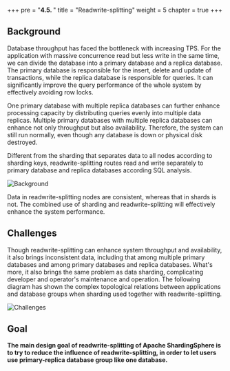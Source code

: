 +++
pre = "<b>4.5. </b>"
title = "Readwrite-splitting"
weight = 5
chapter = true
+++

## Background

Database throughput has faced the bottleneck with increasing TPS.
For the application with massive concurrence read but less write in the same time, we can divide the database into a primary database and a replica database.
The primary database is responsible for the insert, delete and update of transactions, while the replica database is responsible for queries.
It can significantly improve the query performance of the whole system by effectively avoiding row locks.

One primary database with multiple replica databases can further enhance processing capacity by distributing queries evenly into multiple data replicas.
Multiple primary databases with multiple replica databases can enhance not only throughput but also availability.
Therefore, the system can still run normally, even though any database is down or physical disk destroyed.

Different from the sharding that separates data to all nodes according to sharding keys, readwrite-splitting routes read and write separately to primary database and replica databases according SQL analysis.

![Background](https://shardingsphere.apache.org/document/current/img/readwrite-splitting/background.png)

Data in readwrite-splitting nodes are consistent, whereas that in shards is not.
The combined use of sharding and readwrite-splitting will effectively enhance the system performance.

## Challenges

Though readwrite-splitting can enhance system throughput and availability, it also brings inconsistent data, including that among multiple primary databases and among primary databases and replica databases.
What's more, it also brings the same problem as data sharding, complicating developer and operator's maintenance and operation.
The following diagram has shown the complex topological relations between applications and database groups when sharding used together with readwrite-splitting.

![Challenges](https://shardingsphere.apache.org/document/current/img/readwrite-splitting/challenges.png)

## Goal

**The main design goal of readwrite-splitting of Apache ShardingSphere is to try to reduce the influence of readwrite-splitting, in order to let users use primary-replica database group like one database.**
